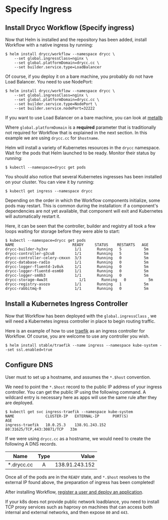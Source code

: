 # Specify Ingress

## Install Drycc Workflow (Specify ingress)

Now that Helm is installed and the repository has been added, install Workflow with a native ingress by running:

```
$ helm install drycc/workflow --namespace drycc \
    --set global.ingressClass=nginx \
    --set global.platformDomain=drycc.cc \
    --set builder.service.type=LoadBalancer
```

Of course, if you deploy it on a bare machine, you probably do not have Load Balancer. You need to use NodePort:
```
$ helm install drycc/workflow --namespace drycc \
    --set global.ingressClass=nginx \
    --set global.platformDomain=drycc.cc \
    --set builder.service.type=NodePort \
    --set builder.service.nodePort=32222
```

If you want to use Load Balancer on a bare machine, you can look at [metallb](https://github.com/danderson/metallb)

Where `global.platformDomain` is a **required** parameter that is traditionally not required for Workflow that is explained in the next section. In this example we are using `drycc.cc` for `$hostname`.

Helm will install a variety of Kubernetes resources in the `drycc` namespace.
Wait for the pods that Helm launched to be ready. Monitor their status by running:

```
$ kubectl --namespace=drycc get pods
```

You should also notice that several Kubernetes ingresses has been installed on your cluster. You can view it by running:

```
$ kubectl get ingress --namespace drycc
```

Depending on the order in which the Workflow components initialize, some pods may restart. This is common during the
installation: if a component's dependencies are not yet available, that component will exit and Kubernetes will
automatically restart it.

Here, it can be seen that the controller, builder and registry all took a few loops waiting for storage before they were able to start:

```
$ kubectl --namespace=drycc get pods
NAME                          READY     STATUS    RESTARTS   AGE
drycc-builder-hy3xv            1/1       Running   5          5m
drycc-controller-g3cu8         1/1       Running   5          5m
drycc-controller-celery-cmxxn  3/3       Running   0          5m
drycc-database-rad1o           1/1       Running   0          5m
drycc-logger-fluentd-1v8uk     1/1       Running   0          5m
drycc-logger-fluentd-esm60     1/1       Running   0          5m
drycc-logger-sm8b3             1/1       Running   0          5m
drycc-storage-4ww3t              1/1       Running   0          5m
drycc-registry-asozo           1/1       Running   1          5m
drycc-rabbitmq-0               1/1       Running   0          5m
```

## Install a Kubernetes Ingress Controller

Now that Workflow has been deployed with the `global.ingressClass` , we will need a Kubernetes ingress controller in place to begin routing traffic.

Here is an example of how to use [traefik](https://traefik.io/) as an ingress controller for Workflow. Of course, you are welcome to use any controller you wish.

```
$ helm install stable/traefik --name ingress --namespace kube-system --set ssl.enabled=true
```

## Configure DNS

User must to set up a hostname, and assumes the `*.$host` convention.

We need to point the `*.$host` record to the public IP address of your ingress controller. You can get the public IP using the following command. A wildcard entry is necessary here as apps will use the same rule after they are deployed.

```
$ kubectl get svc ingress-traefik --namespace kube-system
NAME              CLUSTER-IP   EXTERNAL-IP      PORT(S)                      AGE
ingress-traefik   10.0.25.3    138.91.243.152   80:31625/TCP,443:30871/TCP   33m
```


If we were using `drycc.cc` as a hostname, we would need to create the following A DNS records.

| Name                         | Type          | Value          |
| ---------------------------- |:-------------:| --------------:|
| *.drycc.cc                   | A             | 138.91.243.152 |

Once all of the pods are in the `READY` state, and `*.$host` resolves to the external IP found above, the preparation of ingress has been completed!

After installing Workflow, [register a user and deploy an application](../quickstart/deploy-an-app.md).

If your k8s does not provide public network loadblance, you need to install TCP proxy services such as haproxy on machines that can 
access both internal and external networks, and then expose `80` and `443`.
